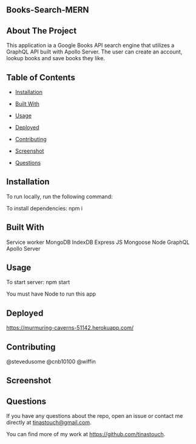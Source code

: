   ## Books-Search-MERN
  
  ## About The Project

  This application ia a Google Books API search engine that utilizes a GraphQL API built with Apollo Server. The user can create an account, lookup books and save books they like.
  ## Table of Contents

  * [Installation](#installation)

  * [Built With](#languages)
  
  * [Usage](#usage)

  * [Deployed](#deployed)

  * [Contributing](#contributing)

  * [Screenshot](#screenshot)

  * [Questions](#questions)

  ## Installation

  To run locally, run the following command:
  
  To install dependencies: npm i

 

  ## Built With

 Service worker
 MongoDB
 IndexDB
 Express
 JS
 Mongoose
 Node
 GraphQL
 Apollo Server

  ## Usage

   To start server: npm start

   You must have Node to run this app 
   
  ## Deployed
  
  https://murmuring-caverns-51142.herokuapp.com/
  ## Contributing

  @stevedusome @cnb10100 @wiffin

## Screenshot

 

## Questions

If you have any questions about the repo, open an issue or contact me directly at
tinastouch@gmail.com. 

You can find more of my work at https://github.com/tinastouch.
